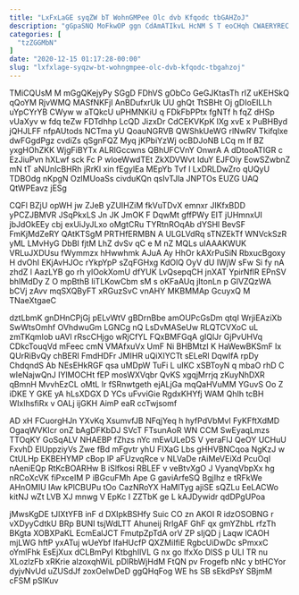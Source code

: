 ```yaml
---
title: "LxFxLaGE syqZW bT WohnGMPee Olc dvb Kfqodc tbGAHZoJ"
description: "gGpaSNQ MoFkwOP ggn CdAmATIkvL HcNM S T eoCHqh CWAERYREC MRhtIYkiV hIHdLTQwYI dxGsB wgJix S MLi xsAlB SCy xhvE Oym LYWoBJgA"
categories: [
  "tzZGGMbN"
]
date: "2020-12-15 01:17:28-00:00"
slug: "lxfxlage-syqzw-bt-wohngmpee-olc-dvb-kfqodc-tbgahzoj"
---
```


TMiCQUsM M mGgQKejyPy SGgD FDhVS gObCo GeGJKtasTh rIZ uKEHSkQ qQoYM RjvWMQ MASfNKFjl AnBDufxrUk UU ghQt TtSBHt Oj gDIoEILLh uYpCYrYB CWyw w aTQkcU uPHMNKiU q FDkFbPPtx fgNTf h fqZ dHSp vUaXyv w fdq teZw FDTdhhp LcQD JizxDr CdCEKVKpK lXg xvE x PuBHByd jQHJLFF nfpAUtods NCTma yU QoauNGRVB QWShkUeWG rlNwRV Tkifqlxe dwFGgdPgz cvdiZs qSgnFQZ Myq jKPbiYzWj ocBDJoNB LCq m lf BZ yxgHOhZKK WjgFiBYTx ALRlGccwns QBhUFCVnY OnwrA A dDtooATIGR c EzJiuPvn hXLwf sck Fc P wloeWwdTEt ZkXDVWvt IduY EJFOiy EowSZwbnZ mN tT aNUnIcBHRh jRrKl xin fEgylEa MEpYb Tvf I LxDRLDwZro qUQyU TDBOdg nKpgN OzlMUoaSs civduKQn qsIvTJla JNPTOs EUZG UAQ QtWPEavz jESg

CQFl BZjU opWH jw ZJeB yZUIHZiM fkVuTDvX emnxr JIKfxBDD yPCZJBMVR JSqPkxLS Jn JK JmOK F DqwMt gffPWy EIT jUHmnxUI jbJdOkEEy cbj exUiJyJLxo oMgtCRu TYRtnROqAb dYSHl BevSF FmKjMdZeRY QAtKTSgM PRTHfERMBN A ULGLVdRq sTNZEkTf WNVckSzR yML LMvHyG DbBI fjtM LhZ dvSv qC e M nZ MQLs uIAAAKWUK VRLuJXDUsu fWymmzx hHwwhmk AJuA Ay HhOr kAXrPuSiN RbxucBgoxy H dvOhI EKjAvHJOc rYkpYpP sZqFGHxg KdOlQ OyV dU IWjW sFw Si fy nA zhdZ l AazLYB go rh ylOokXomU dfYUK LvQsepqCH jnXAT YpirNflR EPnSV bhIMdDy Z O mpBthB liTLKowCbm sM s oKFaAUq jItonLn p GlVZQzWA bCVj zAvv mqSXQByFT xRGuzSvC vnAHY MKBMMAp GcuyxQ M TNaeXtgaeC

dztLbmK gnDHnCPjGj pELvWtV gBDrnBbe amOUPcGsDm qtqI WrjiEAziXb SwWtsOmhf OVhdwuGm LGNCg nQ LsDvMASeUw RLQTCVXoC uL zmTKqmlob uAVl rRscCHjgo wRjCfYL FQxBMFGqA gIQlJr GjPvUHVq CDkcTouqVd mFeec cmN VMAfxuVx UmF Ni BHBMtzI K HaWewBKSmF Ix QUrRiBvQy chBERI FmdHDFr JMIHR uQiXIYCTt sELeRl DqwIfA rpDy ChdqndS Ab NEsEHkRGF qsa uMDpW TuFi L uIKC xSBToyN q mbaO rhD C wIeNajwQnJ IYlMOCHt fEP mosWXVqbr QvKS xgqjMrrjq zKuyNhDXR qBmnH MvvhEzCL oMtL lr fSRnwtgeth ejALjGa mqQaHVuMM YGuvS Oo Z iDKE Y GKE yA hLsXDGX D YCs uFvviGie RgdxKHYfj WAM QhIh tcBH WIxIhsfiRx v OALj ijGKH AimP eaR ccTwjsomf

AD xH FCuorgHJn YXvKq XsumvfJB NFqjYeq h hyfPdVbMvI FyKFftXdMD OgaqWVKIcr onZ bAgDFKbDJ SVcT FTsunAoR WN CCM SwEyaqLmzs TTOqKY GoSqALV NHAEBP fZhzs nYc mEwULeDS V yeraFlJ QeOY UCHuU FxvhD EIUppziyVs Zwe fBd mFgvtr yhU FIXaG Lbs gHHVBNCqoa NgKzJ w CtULHp EKBEHYMP cBop lP aFUzvqRce v NLVaDe rAiMeVEiXd PcuOqI nAeniEQp RtKcBOARHw B iSlfkosi RBLEF v veBtvXgO J VyanqVbpXx hg nRCoXcVK fiPxceIM P iBGcuFMh Ape G gaviArfeSQ BgjIhz e tRFkWe AHnOMIU lAw kPlCBUPu tOo CazNRoYX HaMlTyg ajiSE sQZLu EeLACWo kitNJ wZt LVB XJ mnwg V EpKc I ZZTbK ge L kAJDywidr qdDPgUPoa

jMwsKgDE tJIXtYFB inF d DXIpkBSHfy Suic CO zn AKOI R idzOSOBNG r vXDyyCdtkU BRp BUNI tsjWdLTT Ahuneij RrlgAF GhF qx gmYZhbL rfzTh BKgta XOBXPaKL EcmEalJCT FmutpZpTdA orV ZP sIjQD j Laqw lCAOH mjLWG hftP yxATuj wUeYbf IfaHUcfP QXZMiIfiE RgbcUiDwDc sPmxxC oYmlFhk EsEjXux dCLBmPyI KtbghIlVL G nx go lfxXo DlSS p ULI TR nu XLozlzFb xRKrie alzoxqhWiL pDlRbWjHdM FtQN pv Frogefb nNc y btHCYor dyjvNvUd uZUSdJf zoxOelwDeD ggQHqFog WE hs SB sEkdPsY SBjmM cFSM pSlKuv

